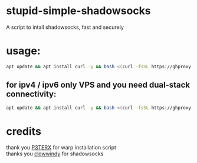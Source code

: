 # stupid-simple-shadowsocks
A script to intall shadowsocks, fast and securely

# usage:

```sh
apt update && apt install curl -y && bash <(curl -fsSL https://ghproxy.com/https://github.com/daycat/hax-shadowsocks-install/blob/main/main.sh)
```
## for ipv4 / ipv6 only VPS and you need dual-stack connectivity:

```sh
apt update && apt install curl -y && bash <(curl -fsSL https://ghproxy.com/https://github.com/daycat/hax-shadowsocks-install/blob/main/warp-included.sh)
```

# credits
thank you [P3TERX](https://github.com/p3terx/) for warp installation script    
thanks you [clowwindy](https://github.com/clowwindy/) for shadowsocks
